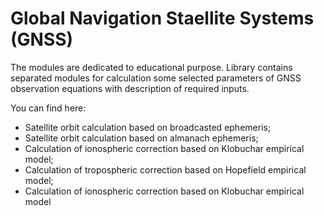 # Global Navigation Staellite Systems (GNSS)

The modules are dedicated to educational purpose. Library contains separated modules for calculation some selected parameters of GNSS observation equations with description of required inputs.


You can find here: 
+ Satellite orbit calculation based on broadcasted ephemeris;
+ Satellite orbit calculation based on almanach ephemeris;
+ Calculation of ionospheric correction based on Klobuchar empirical model;
+ Calculation of tropospheric correction based on Hopefield empirical model;
+ Calculation of ionospheric correction based on Klobuchar empirical model




